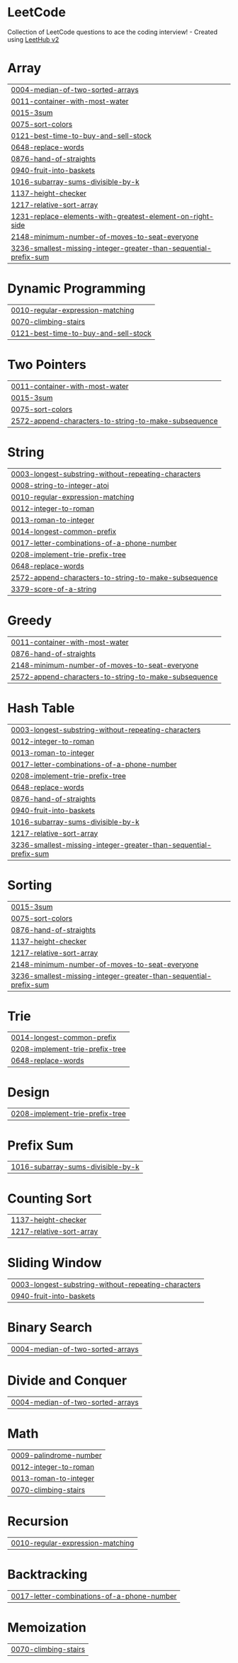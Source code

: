 # LeetCode
Collection of LeetCode questions to ace the coding interview! - Created using [LeetHub v2](https://github.com/arunbhardwaj/LeetHub-2.0)


# Array
|  |
| ------- |
| [0004-median-of-two-sorted-arrays](https://github.com/sivamaniPITTALA/LeetCode/tree/master/0004-median-of-two-sorted-arrays) |
| [0011-container-with-most-water](https://github.com/sivamaniPITTALA/LeetCode/tree/master/0011-container-with-most-water) |
| [0015-3sum](https://github.com/sivamaniPITTALA/LeetCode/tree/master/0015-3sum) |
| [0075-sort-colors](https://github.com/sivamaniPITTALA/LeetCode/tree/master/0075-sort-colors) |
| [0121-best-time-to-buy-and-sell-stock](https://github.com/sivamaniPITTALA/LeetCode/tree/master/0121-best-time-to-buy-and-sell-stock) |
| [0648-replace-words](https://github.com/sivamaniPITTALA/LeetCode/tree/master/0648-replace-words) |
| [0876-hand-of-straights](https://github.com/sivamaniPITTALA/LeetCode/tree/master/0876-hand-of-straights) |
| [0940-fruit-into-baskets](https://github.com/sivamaniPITTALA/LeetCode/tree/master/0940-fruit-into-baskets) |
| [1016-subarray-sums-divisible-by-k](https://github.com/sivamaniPITTALA/LeetCode/tree/master/1016-subarray-sums-divisible-by-k) |
| [1137-height-checker](https://github.com/sivamaniPITTALA/LeetCode/tree/master/1137-height-checker) |
| [1217-relative-sort-array](https://github.com/sivamaniPITTALA/LeetCode/tree/master/1217-relative-sort-array) |
| [1231-replace-elements-with-greatest-element-on-right-side](https://github.com/sivamaniPITTALA/LeetCode/tree/master/1231-replace-elements-with-greatest-element-on-right-side) |
| [2148-minimum-number-of-moves-to-seat-everyone](https://github.com/sivamaniPITTALA/LeetCode/tree/master/2148-minimum-number-of-moves-to-seat-everyone) |
| [3236-smallest-missing-integer-greater-than-sequential-prefix-sum](https://github.com/sivamaniPITTALA/LeetCode/tree/master/3236-smallest-missing-integer-greater-than-sequential-prefix-sum) |
# Dynamic Programming
|  |
| ------- |
| [0010-regular-expression-matching](https://github.com/sivamaniPITTALA/LeetCode/tree/master/0010-regular-expression-matching) |
| [0070-climbing-stairs](https://github.com/sivamaniPITTALA/LeetCode/tree/master/0070-climbing-stairs) |
| [0121-best-time-to-buy-and-sell-stock](https://github.com/sivamaniPITTALA/LeetCode/tree/master/0121-best-time-to-buy-and-sell-stock) |
# Two Pointers
|  |
| ------- |
| [0011-container-with-most-water](https://github.com/sivamaniPITTALA/LeetCode/tree/master/0011-container-with-most-water) |
| [0015-3sum](https://github.com/sivamaniPITTALA/LeetCode/tree/master/0015-3sum) |
| [0075-sort-colors](https://github.com/sivamaniPITTALA/LeetCode/tree/master/0075-sort-colors) |
| [2572-append-characters-to-string-to-make-subsequence](https://github.com/sivamaniPITTALA/LeetCode/tree/master/2572-append-characters-to-string-to-make-subsequence) |
# String
|  |
| ------- |
| [0003-longest-substring-without-repeating-characters](https://github.com/sivamaniPITTALA/LeetCode/tree/master/0003-longest-substring-without-repeating-characters) |
| [0008-string-to-integer-atoi](https://github.com/sivamaniPITTALA/LeetCode/tree/master/0008-string-to-integer-atoi) |
| [0010-regular-expression-matching](https://github.com/sivamaniPITTALA/LeetCode/tree/master/0010-regular-expression-matching) |
| [0012-integer-to-roman](https://github.com/sivamaniPITTALA/LeetCode/tree/master/0012-integer-to-roman) |
| [0013-roman-to-integer](https://github.com/sivamaniPITTALA/LeetCode/tree/master/0013-roman-to-integer) |
| [0014-longest-common-prefix](https://github.com/sivamaniPITTALA/LeetCode/tree/master/0014-longest-common-prefix) |
| [0017-letter-combinations-of-a-phone-number](https://github.com/sivamaniPITTALA/LeetCode/tree/master/0017-letter-combinations-of-a-phone-number) |
| [0208-implement-trie-prefix-tree](https://github.com/sivamaniPITTALA/LeetCode/tree/master/0208-implement-trie-prefix-tree) |
| [0648-replace-words](https://github.com/sivamaniPITTALA/LeetCode/tree/master/0648-replace-words) |
| [2572-append-characters-to-string-to-make-subsequence](https://github.com/sivamaniPITTALA/LeetCode/tree/master/2572-append-characters-to-string-to-make-subsequence) |
| [3379-score-of-a-string](https://github.com/sivamaniPITTALA/LeetCode/tree/master/3379-score-of-a-string) |
# Greedy
|  |
| ------- |
| [0011-container-with-most-water](https://github.com/sivamaniPITTALA/LeetCode/tree/master/0011-container-with-most-water) |
| [0876-hand-of-straights](https://github.com/sivamaniPITTALA/LeetCode/tree/master/0876-hand-of-straights) |
| [2148-minimum-number-of-moves-to-seat-everyone](https://github.com/sivamaniPITTALA/LeetCode/tree/master/2148-minimum-number-of-moves-to-seat-everyone) |
| [2572-append-characters-to-string-to-make-subsequence](https://github.com/sivamaniPITTALA/LeetCode/tree/master/2572-append-characters-to-string-to-make-subsequence) |
# Hash Table
|  |
| ------- |
| [0003-longest-substring-without-repeating-characters](https://github.com/sivamaniPITTALA/LeetCode/tree/master/0003-longest-substring-without-repeating-characters) |
| [0012-integer-to-roman](https://github.com/sivamaniPITTALA/LeetCode/tree/master/0012-integer-to-roman) |
| [0013-roman-to-integer](https://github.com/sivamaniPITTALA/LeetCode/tree/master/0013-roman-to-integer) |
| [0017-letter-combinations-of-a-phone-number](https://github.com/sivamaniPITTALA/LeetCode/tree/master/0017-letter-combinations-of-a-phone-number) |
| [0208-implement-trie-prefix-tree](https://github.com/sivamaniPITTALA/LeetCode/tree/master/0208-implement-trie-prefix-tree) |
| [0648-replace-words](https://github.com/sivamaniPITTALA/LeetCode/tree/master/0648-replace-words) |
| [0876-hand-of-straights](https://github.com/sivamaniPITTALA/LeetCode/tree/master/0876-hand-of-straights) |
| [0940-fruit-into-baskets](https://github.com/sivamaniPITTALA/LeetCode/tree/master/0940-fruit-into-baskets) |
| [1016-subarray-sums-divisible-by-k](https://github.com/sivamaniPITTALA/LeetCode/tree/master/1016-subarray-sums-divisible-by-k) |
| [1217-relative-sort-array](https://github.com/sivamaniPITTALA/LeetCode/tree/master/1217-relative-sort-array) |
| [3236-smallest-missing-integer-greater-than-sequential-prefix-sum](https://github.com/sivamaniPITTALA/LeetCode/tree/master/3236-smallest-missing-integer-greater-than-sequential-prefix-sum) |
# Sorting
|  |
| ------- |
| [0015-3sum](https://github.com/sivamaniPITTALA/LeetCode/tree/master/0015-3sum) |
| [0075-sort-colors](https://github.com/sivamaniPITTALA/LeetCode/tree/master/0075-sort-colors) |
| [0876-hand-of-straights](https://github.com/sivamaniPITTALA/LeetCode/tree/master/0876-hand-of-straights) |
| [1137-height-checker](https://github.com/sivamaniPITTALA/LeetCode/tree/master/1137-height-checker) |
| [1217-relative-sort-array](https://github.com/sivamaniPITTALA/LeetCode/tree/master/1217-relative-sort-array) |
| [2148-minimum-number-of-moves-to-seat-everyone](https://github.com/sivamaniPITTALA/LeetCode/tree/master/2148-minimum-number-of-moves-to-seat-everyone) |
| [3236-smallest-missing-integer-greater-than-sequential-prefix-sum](https://github.com/sivamaniPITTALA/LeetCode/tree/master/3236-smallest-missing-integer-greater-than-sequential-prefix-sum) |
# Trie
|  |
| ------- |
| [0014-longest-common-prefix](https://github.com/sivamaniPITTALA/LeetCode/tree/master/0014-longest-common-prefix) |
| [0208-implement-trie-prefix-tree](https://github.com/sivamaniPITTALA/LeetCode/tree/master/0208-implement-trie-prefix-tree) |
| [0648-replace-words](https://github.com/sivamaniPITTALA/LeetCode/tree/master/0648-replace-words) |
# Design
|  |
| ------- |
| [0208-implement-trie-prefix-tree](https://github.com/sivamaniPITTALA/LeetCode/tree/master/0208-implement-trie-prefix-tree) |
# Prefix Sum
|  |
| ------- |
| [1016-subarray-sums-divisible-by-k](https://github.com/sivamaniPITTALA/LeetCode/tree/master/1016-subarray-sums-divisible-by-k) |
# Counting Sort
|  |
| ------- |
| [1137-height-checker](https://github.com/sivamaniPITTALA/LeetCode/tree/master/1137-height-checker) |
| [1217-relative-sort-array](https://github.com/sivamaniPITTALA/LeetCode/tree/master/1217-relative-sort-array) |
# Sliding Window
|  |
| ------- |
| [0003-longest-substring-without-repeating-characters](https://github.com/sivamaniPITTALA/LeetCode/tree/master/0003-longest-substring-without-repeating-characters) |
| [0940-fruit-into-baskets](https://github.com/sivamaniPITTALA/LeetCode/tree/master/0940-fruit-into-baskets) |
# Binary Search
|  |
| ------- |
| [0004-median-of-two-sorted-arrays](https://github.com/sivamaniPITTALA/LeetCode/tree/master/0004-median-of-two-sorted-arrays) |
# Divide and Conquer
|  |
| ------- |
| [0004-median-of-two-sorted-arrays](https://github.com/sivamaniPITTALA/LeetCode/tree/master/0004-median-of-two-sorted-arrays) |
# Math
|  |
| ------- |
| [0009-palindrome-number](https://github.com/sivamaniPITTALA/LeetCode/tree/master/0009-palindrome-number) |
| [0012-integer-to-roman](https://github.com/sivamaniPITTALA/LeetCode/tree/master/0012-integer-to-roman) |
| [0013-roman-to-integer](https://github.com/sivamaniPITTALA/LeetCode/tree/master/0013-roman-to-integer) |
| [0070-climbing-stairs](https://github.com/sivamaniPITTALA/LeetCode/tree/master/0070-climbing-stairs) |
# Recursion
|  |
| ------- |
| [0010-regular-expression-matching](https://github.com/sivamaniPITTALA/LeetCode/tree/master/0010-regular-expression-matching) |
# Backtracking
|  |
| ------- |
| [0017-letter-combinations-of-a-phone-number](https://github.com/sivamaniPITTALA/LeetCode/tree/master/0017-letter-combinations-of-a-phone-number) |
# Memoization
|  |
| ------- |
| [0070-climbing-stairs](https://github.com/sivamaniPITTALA/LeetCode/tree/master/0070-climbing-stairs) |